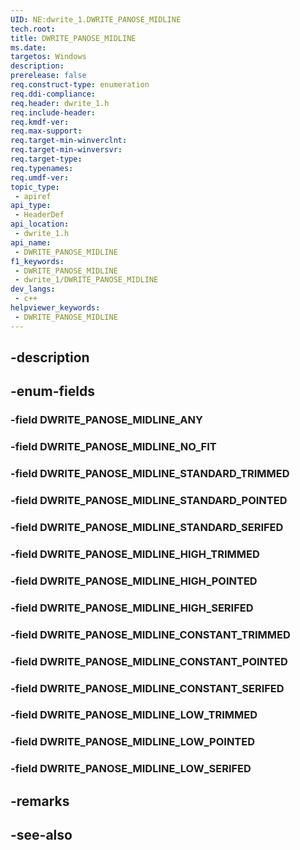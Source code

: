 ```yaml
---
UID: NE:dwrite_1.DWRITE_PANOSE_MIDLINE
tech.root: 
title: DWRITE_PANOSE_MIDLINE
ms.date: 
targetos: Windows
description: 
prerelease: false
req.construct-type: enumeration
req.ddi-compliance: 
req.header: dwrite_1.h
req.include-header: 
req.kmdf-ver: 
req.max-support: 
req.target-min-winverclnt: 
req.target-min-winversvr: 
req.target-type: 
req.typenames: 
req.umdf-ver: 
topic_type:
 - apiref
api_type:
 - HeaderDef
api_location:
 - dwrite_1.h
api_name:
 - DWRITE_PANOSE_MIDLINE
f1_keywords:
 - DWRITE_PANOSE_MIDLINE
 - dwrite_1/DWRITE_PANOSE_MIDLINE
dev_langs:
 - c++
helpviewer_keywords:
 - DWRITE_PANOSE_MIDLINE
---
```


## -description

## -enum-fields

### -field DWRITE_PANOSE_MIDLINE_ANY

### -field DWRITE_PANOSE_MIDLINE_NO_FIT

### -field DWRITE_PANOSE_MIDLINE_STANDARD_TRIMMED

### -field DWRITE_PANOSE_MIDLINE_STANDARD_POINTED

### -field DWRITE_PANOSE_MIDLINE_STANDARD_SERIFED

### -field DWRITE_PANOSE_MIDLINE_HIGH_TRIMMED

### -field DWRITE_PANOSE_MIDLINE_HIGH_POINTED

### -field DWRITE_PANOSE_MIDLINE_HIGH_SERIFED

### -field DWRITE_PANOSE_MIDLINE_CONSTANT_TRIMMED

### -field DWRITE_PANOSE_MIDLINE_CONSTANT_POINTED

### -field DWRITE_PANOSE_MIDLINE_CONSTANT_SERIFED

### -field DWRITE_PANOSE_MIDLINE_LOW_TRIMMED

### -field DWRITE_PANOSE_MIDLINE_LOW_POINTED

### -field DWRITE_PANOSE_MIDLINE_LOW_SERIFED

## -remarks

## -see-also

